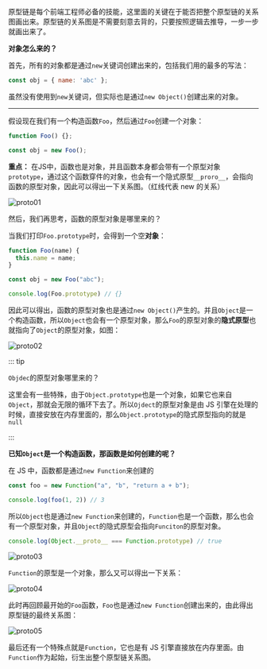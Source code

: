 原型链是每个前端工程师必备的技能，这里面的关键在于能否把整个原型链的关系图画出来。原型链的关系图是不需要刻意去背的，只要按照逻辑去推导，一步一步就画出来了。

**对象怎么来的？**

首先，所有的对象都是通过`new`关键词创建出来的，包括我们用的最多的写法：

```js
const obj = { name: 'abc' };
```

虽然没有使用到`new`关键词，但实际也是通过`new Object()`创建出来的对象。

---

假设现在我们有一个构造函数`Foo`，然后通过`Foo`创建一个对象：

```js
function Foo() {};

const obj = new Foo();
```

**重点：** 在JS中，函数也是对象，并且函数本身都会带有一个原型对象`prototype`，通过这个函数穿件的对象，也会有一个隐式原型`__proro__`，会指向函数的原型对象，因此可以得出一下关系图。（红线代表 new 的关系）

![proto01](/basic/proto/proto01.jpg)

然后，我们再思考，函数的原型对象是哪里来的？

当我们打印`Foo.prototype`时，会得到一个空**对象**：

```js
function Foo(name) {
  this.name = name;
}

const obj = new Foo("abc");

console.log(Foo.prototype) // {}
```

因此可以得出，函数的原型对象也是通过`new Object()`产生的。并且`Object`是一个构造函数，所以`Object`也会有一个原型对象，那么`Foo`的原型对象的**隐式原型**也就指向了`Object`的原型对象，如图：

![proto02](/basic/proto/proto02.jpg)

::: tip

`Objdec`的原型对象哪里来的？

这里会有一些特殊，由于`Object.prototype`也是一个对象，如果它也来自`Object`，那就会无限的循环下去了。所以`Ojdect`的原型对象是由 JS 引擎在处理的时候，直接安放在内存里面的，那么`Object.prototype`的隐式原型指向的就是`null`

:::

**已知`Object`是一个构造函数，那函数是如何创建的呢？**

在 JS 中，函数都是通过`new Function`来创建的

```js
const foo = new Function("a", "b", "return a + b");

console.log(foo(1, 2)) // 3
```

所以`Object`也是通过`new Function`来创建的，`Function`也是一个函数，那么也会有一个原型对象，并且`Object`的隐式原型会指向`Funciton`的原型对象。

```js
console.log(Object.__proto__ === Function.prototype) // true
```

![proto03](/basic/proto/proto03.jpg)

`Function`的原型是一个对象，那么又可以得出一下关系：

![proto04](/basic/proto/proto04.jpg)

此时再回顾最开始的`Foo`函数，`Foo`也是通过`new Function`创建出来的，由此得出原型链的最终关系图：

![proto05](/basic/proto/proto05.jpg)

最后还有一个特殊点就是`Function`，它也是有 JS 引擎直接放在内存里面。由`Function`作为起始，衍生出整个原型链关系图。